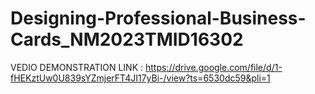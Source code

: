 # Designing-Professional-Business-Cards_NM2023TMID16302

VEDIO DEMONSTRATION LINK : https://drive.google.com/file/d/1-fHEKztUw0U839sYZmjerFT4JI17yBi-/view?ts=6530dc59&pli=1
